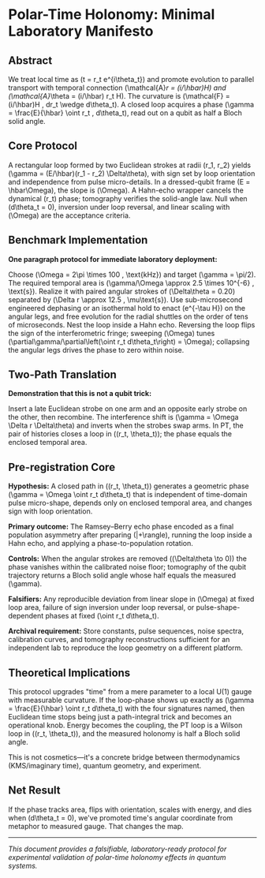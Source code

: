 # Polar-Time Holonomy: Minimal Laboratory Manifesto

## Abstract

We treat local time as \(t = r_t e^{i\theta_t}\) and promote evolution to parallel transport with temporal connection \(\mathcal{A}_r = (i/\hbar)H\) and \(\mathcal{A}_\theta = (i/\hbar) r_t H\). The curvature is \(\mathcal{F} = (i/\hbar)H \, dr_t \wedge d\theta_t\). A closed loop acquires a phase \(\gamma = \frac{E}{\hbar} \oint r_t \, d\theta_t\), read out on a qubit as half a Bloch solid angle.

## Core Protocol

A rectangular loop formed by two Euclidean strokes at radii \(r_1, r_2\) yields \(\gamma = (E/\hbar)(r_1 - r_2) \Delta\theta\), with sign set by loop orientation and independence from pulse micro-details. In a dressed-qubit frame \(E = \hbar\Omega\), the slope is \(\Omega\). A Hahn-echo wrapper cancels the dynamical \(r_t\) phase; tomography verifies the solid-angle law. Null when \(d\theta_t = 0\), inversion under loop reversal, and linear scaling with \(\Omega\) are the acceptance criteria.

## Benchmark Implementation

**One paragraph protocol for immediate laboratory deployment:**

Choose \(\Omega = 2\pi \times 100 \, \text{kHz}\) and target \(\gamma = \pi/2\). The required temporal area is \(\gamma/\Omega \approx 2.5 \times 10^{-6} \, \text{s}\). Realize it with paired angular strokes of \(\Delta\theta = 0.20\) separated by \(\Delta r \approx 12.5 \, \mu\text{s}\). Use sub-microsecond engineered dephasing or an isothermal hold to enact \(e^{-\tau H}\) on the angular legs, and free evolution for the radial shuttles on the order of tens of microseconds. Nest the loop inside a Hahn echo. Reversing the loop flips the sign of the interferometric fringe; sweeping \(\Omega\) tunes \(\partial\gamma/\partial\left(\oint r_t d\theta_t\right) = \Omega\); collapsing the angular legs drives the phase to zero within noise.

## Two-Path Translation

**Demonstration that this is not a qubit trick:**

Insert a late Euclidean strobe on one arm and an opposite early strobe on the other, then recombine. The interference shift is \(\gamma = \Omega \Delta r \Delta\theta\) and inverts when the strobes swap arms. In PT, the pair of histories closes a loop in \((r_t, \theta_t)\); the phase equals the enclosed temporal area.

## Pre-registration Core

**Hypothesis:** A closed path in \((r_t, \theta_t)\) generates a geometric phase \(\gamma = \Omega \oint r_t d\theta_t\) that is independent of time-domain pulse micro-shape, depends only on enclosed temporal area, and changes sign with loop orientation.

**Primary outcome:** The Ramsey–Berry echo phase encoded as a final population asymmetry after preparing \(|+\rangle\), running the loop inside a Hahn echo, and applying a phase-to-population rotation.

**Controls:** When the angular strokes are removed \((\Delta\theta \to 0)\) the phase vanishes within the calibrated noise floor; tomography of the qubit trajectory returns a Bloch solid angle whose half equals the measured \(\gamma\).

**Falsifiers:** Any reproducible deviation from linear slope in \(\Omega\) at fixed loop area, failure of sign inversion under loop reversal, or pulse-shape-dependent phases at fixed \(\oint r_t d\theta_t\).

**Archival requirement:** Store constants, pulse sequences, noise spectra, calibration curves, and tomography reconstructions sufficient for an independent lab to reproduce the loop geometry on a different platform.

## Theoretical Implications

This protocol upgrades "time" from a mere parameter to a local U(1) gauge with measurable curvature. If the loop-phase shows up exactly as \(\gamma = \frac{E}{\hbar} \oint r_t d\theta_t\) with the four signatures named, then Euclidean time stops being just a path-integral trick and becomes an operational knob. Energy becomes the coupling, the PT loop is a Wilson loop in \((r_t, \theta_t)\), and the measured holonomy is half a Bloch solid angle.

This is not cosmetics—it's a concrete bridge between thermodynamics (KMS/imaginary time), quantum geometry, and experiment.

## Net Result

If the phase tracks area, flips with orientation, scales with energy, and dies when \(d\theta_t = 0\), we've promoted time's angular coordinate from metaphor to measured gauge. That changes the map.

---

*This document provides a falsifiable, laboratory-ready protocol for experimental validation of polar-time holonomy effects in quantum systems.*